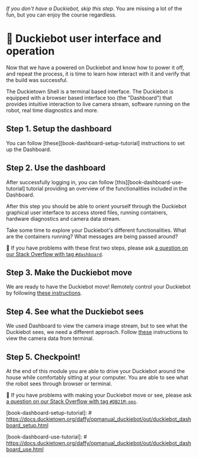 _If you don't have a Duckiebot, skip this step_. You are missing a lot of the fun, but you can enjoy the course regardless.

# 🚙 Duckiebot user interface and operation

Now that we have a powered on Duckiebot and know how to power it off, and repeat the process, it is time to learn how interact with it and verify that the build was successful.

The Duckietown Shell is a terminal based interface. The Duckiebot is equipped with a browser based interface too (the "Dashboard") that provides intuitive interaction to live camera stream, software running on the robot, real time diagnostics and more.

## Step 1. Setup the dashboard   

You can follow [these][book-dashboard-setup-tutorial] instructions to set up the Dashboard.

## Step 2. Use the dashboard     

After successfully logging in, you can follow [this][book-dashboard-use-tutorial] tutorial providing an overview of the functionalities included in the Dashboard.

After this step you should be able to orient yourself through the Duckiebot graphical user interface to access stored files, running containers, hardware diagnostics and camera data stream.

Take some time to explore your Duckiebot's different functionalities. What are the containers running? What messages are being passed around?   

🤔 If you have problems with these first two steps, please ask [a question on our Stack Overflow with tag `#dashboard`](https://stackoverflow.com/c/duckietown/questions/tagged/dashboard).

## Step 3. Make the Duckiebot move

We are ready to have the Duckiebot move! Remotely control your Duckiebot by following [these instructions][book-db-move].

[book-db-move]:https://docs.duckietown.org/daffy/opmanual_duckiebot/out/rc_control.html

## Step 4. See what the Duckiebot sees

We used Dashboard to view the camera image stream, but to see what the Duckiebot sees, we need a different approach. Follow [these][book-db-see] instructions to view the camera data from terminal.

[book-db-see]:https://docs.duckietown.org/daffy/opmanual_duckiebot/out/read_camera_data.html

## Step 5. Checkpoint!

At the end of this module you are able to drive your Duckiebot around the house while comfortably sitting at your computer. You are able to see what the robot sees through browser or terminal.  

🤔 If you have problems with making your Duckiebot move or see, please ask [a question on our Stack Overflow with tag `#DB21M-ops`](https://stackoverflow.com/c/duckietown/questions/tagged/DB21M-ops).

[book-dashboard-setup-tutorial]: # https://docs.duckietown.org/daffy/opmanual_duckiebot/out/duckiebot_dashboard_setup.html

[book-dashboard-use-tutorial]: # https://docs.duckietown.org/daffy/opmanual_duckiebot/out/duckiebot_dashboard_use.html





<!--
TODO: See comments - Take a selfie with the robot
-->
